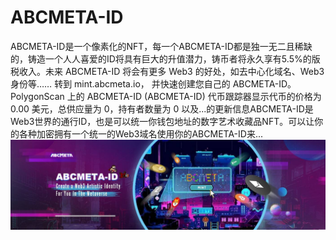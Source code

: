 # ABCMETA-ID

ABCMETA-ID是一个像素化的NFT，每一个ABCMETA-ID都是独一无二且稀缺的，铸造一个人人喜爱的ID将具有巨大的升值潜力，铸币者将永久享有5.5%的版税收入。未来 ABCMETA-ID 将会有更多 Web3 的好处，如去中心化域名、Web3 身份等……
转到 mint.abcmeta.io，
并快速创建您自己的 ABCMETA-ID。PolygonScan 上的 ABCMETA-ID (ABCMETA-ID) 代币跟踪器显示代币的价格为 0.00 美元，总供应量为 0，持有者数量为 0 以及...的更新信息ABCMETA-ID是Web3世界的通行ID，也是可以统一你钱包地址的数字艺术收藏品NFT。可以让你的各种加密拥有一个统一的Web3域名使用你的ABCMETA-ID来...![unnamed](unnamed.jpg)


